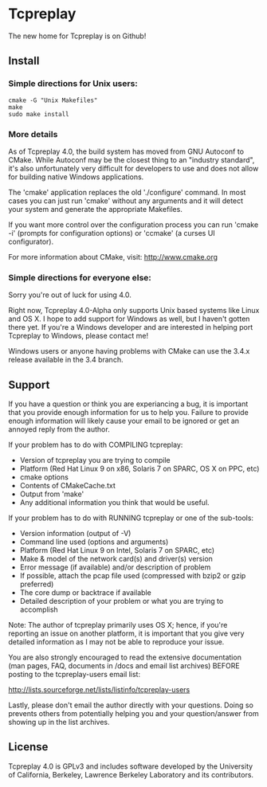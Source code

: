 # Tcpreplay

The new home for Tcpreplay is on Github!

## Install

### Simple directions for Unix users:

    cmake -G "Unix Makefiles" 
    make 
    sudo make install

### More details

As of Tcpreplay 4.0, the build system has moved from GNU Autoconf to CMake.
While Autoconf may be the closest thing to an "industry standard", it's 
also unfortunately very difficult for developers to use and does not allow for 
building native Windows applications.

The 'cmake' application replaces the old './configure' command.  In most 
cases you can just run 'cmake' without any arguments and it will detect 
your system and generate the appropriate Makefiles.

If you want more control over the configuration process you can run 
'cmake -i' (prompts for configuration options) or 'ccmake' (a curses UI 
configurator).

For more information about CMake, visit: http://www.cmake.org

### Simple directions for everyone else:

Sorry you're out of luck for using 4.0. 

Right now, Tcpreplay 4.0-Alpha only supports Unix based systems like Linux and
OS X.  I hope to add support for Windows as well, but I haven't gotten there yet.
If you're a Windows developer and are interested in helping port Tcpreplay to
Windows, please contact me!

Windows users or anyone having problems with CMake can use the 3.4.x release 
available in the 3.4 branch.

## Support

If you have a question or think you are experiancing a bug, it is important
that you provide enough information for us to help you.  Failure to provide
enough information will likely cause your email to be ignored or get an
annoyed reply from the author.

If your problem has to do with COMPILING tcpreplay:
- Version of tcpreplay you are trying to compile
- Platform (Red Hat Linux 9 on x86, Solaris 7 on SPARC, OS X on PPC, etc)
- cmake options
- Contents of CMakeCache.txt
- Output from 'make'
- Any additional information you think that would be useful.

If your problem has to do with RUNNING tcpreplay or one of the sub-tools:
- Version information (output of -V)
- Command line used (options and arguments)
- Platform (Red Hat Linux 9 on Intel, Solaris 7 on SPARC, etc)
- Make & model of the network card(s) and driver(s) version
- Error message (if available) and/or description of problem
- If possible, attach the pcap file used (compressed with bzip2 or gzip
    preferred)
- The core dump or backtrace if available
- Detailed description of your problem or what you are trying to accomplish

Note: The author of tcpreplay primarily uses OS X; hence, if you're reporting
an issue on another platform, it is important that you give very detailed
information as I may not be able to reproduce your issue.

You are also strongly encouraged to read the extensive documentation (man
pages, FAQ, documents in /docs and email list archives) BEFORE posting to the
tcpreplay-users email list:

http://lists.sourceforge.net/lists/listinfo/tcpreplay-users

Lastly, please don't email the author directly with your questions.  Doing so
prevents others from potentially helping you and your question/answer from
showing up in the list archives.

## License

Tcpreplay 4.0 is GPLv3 and includes software developed by the University of
California, Berkeley, Lawrence Berkeley Laboratory and its contributors.
